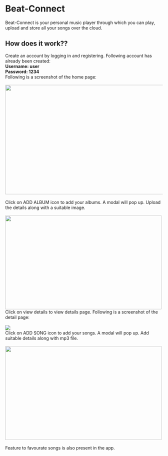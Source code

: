 # Beat-Connect<br/>
Beat-Connect is your personal music player through which you can play, upload and store all your songs over the cloud.<br/>
## How does it work??<br/>
Create an account by logging in and registering. Following account has already been created:</br>
<strong>Username: user</br>
Password: 1234<br/>
</strong>
Following is a screenshot of the home page:</br></br>
<img src ="https://user-images.githubusercontent.com/53971272/71372612-e4cd9d00-25da-11ea-88fb-0a945c62d9de.PNG" height = "350px" width = "600px">
</br></br> 
Click on ADD ALBUM icon to add your albums. A modal will pop up. Upload the details along with a suitable image.</br></br>
<img src = "https://user-images.githubusercontent.com/53971272/71373268-991bf300-25dc-11ea-9164-768702a255f3.png" height = "300px" width = "500px">
</br>
Click on view details to view details page. Following is a screenshot of the detail page:</br></br>
<img src ="https://user-images.githubusercontent.com/53971272/71373591-c4531200-25dd-11ea-847b-2d20e59b4180.png" ></br>
Click on ADD SONG icon to add your songs. A modal will pop up. Add suitable details along with mp3 file.</br></br>
<img src = "https://user-images.githubusercontent.com/53971272/71373889-b9e54800-25de-11ea-91f4-487609ac16e2.png" height = "300px" width = "500px"></br></br>
Feature to favourate songs is also present in the app.
